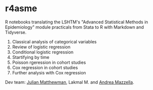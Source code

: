 # r4asme
R notebooks translating the LSHTM's "Advanced Statistical Methods in Epidemiology" module practicals from Stata to R with Markdown and Tidyverse.

1. Classical analysis of categorical variables
2. Review of logistic regression
3. Conditional logistic regression
6. Startifying by time
7. Poisson rgeression in cohort studies
8. Cox regression in cohort studies
9. Further analysis with Cox regression 

Dev team: [Julian Matthewman](https://github.com/julianmatthewman), Lakmal M. and [Andrea Mazzella](https://github.com/andreamazzella).
